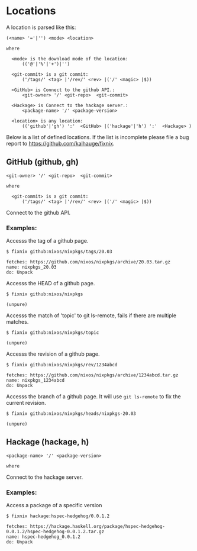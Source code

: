 # Locations
A location is parsed like this:

    (<name> '='|'') <mode> <location> 
    
    where
      
      <mode> is the download mode of the location:
          (('@'|'%'|'+')|'')
      
      <git-commit> is a git commit:
          ('/tags/' <tag> |'/rev/' <rev> |('/' <magic> |$))
      
      <GitHub> is Connect to the github API.:
          <git-owner> '/' <git-repo>  <git-commit> 
      
      <Hackage> is Connect to the hackage server.:
          <package-name> '/' <package-version> 
      
      <location> is any location:
          (('github'|'gh') ':'  <GitHub> |('hackage'|'h') ':'  <Hackage> )

Below is a list of defined locations. If the list is incomplete please
file a bug report to https://github.com/kalhauge/fixnix.

## GitHub (github, gh)

    <git-owner> '/' <git-repo>  <git-commit> 
    
    where
      
      <git-commit> is a git commit:
          ('/tags/' <tag> |'/rev/' <rev> |('/' <magic> |$))

Connect to the github API.

### Examples:

Accesss the tag of a github page.

    $ fixnix github:nixos/nixpkgs/tags/20.03
    
    fetches: https://github.com/nixos/nixpkgs/archive/20.03.tar.gz
    name: nixpkgs_20.03
    do: Unpack

Accesss the HEAD of a github page.

    $ fixnix github:nixos/nixpkgs
    
    (unpure)

Accesss the match of 'topic' to git ls-remote, fails if there are multiple matches.

    $ fixnix github:nixos/nixpkgs/topic
    
    (unpure)

Accesss the revision of a github page.

    $ fixnix github:nixos/nixpkgs/rev/1234abcd
    
    fetches: https://github.com/nixos/nixpkgs/archive/1234abcd.tar.gz
    name: nixpkgs_1234abcd
    do: Unpack

Accesss the branch of a github page. It will use `git ls-remote` to fix
the current revision.

    $ fixnix github:nixos/nixpkgs/heads/nixpkgs-20.03
    
    (unpure)

## Hackage (hackage, h)

    <package-name> '/' <package-version> 
    
    where
      

Connect to the hackage server.

### Examples:

Access a package of a specific version 

    $ fixnix hackage:hspec-hedgehog/0.0.1.2
    
    fetches: https://hackage.haskell.org/package/hspec-hedgehog-0.0.1.2/hspec-hedgehog-0.0.1.2.tar.gz
    name: hspec-hedgehog_0.0.1.2
    do: Unpack
